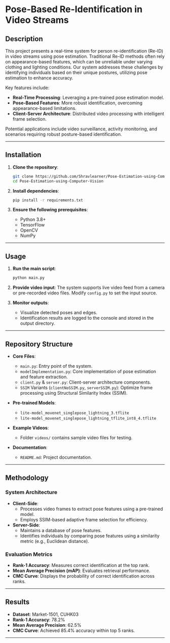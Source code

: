 # Pose-Based Re-Identification in Video Streams

## Description

This project presents a real-time system for person re-identification (Re-ID) in video streams using pose estimation. Traditional Re-ID methods often rely on appearance-based features, which can be unreliable under varying clothing and lighting conditions. Our system addresses these challenges by identifying individuals based on their unique postures, utilizing pose estimation to enhance accuracy.

Key features include:

- **Real-Time Processing**: Leveraging a pre-trained pose estimation model.
- **Pose-Based Features**: More robust identification, overcoming appearance-based limitations.
- **Client-Server Architecture**: Distributed video processing with intelligent frame selection.

Potential applications include video surveillance, activity monitoring, and scenarios requiring robust posture-based identification.

---

## Installation

1. **Clone the repository**:

   ```bash
   git clone https://github.com/Shravlearner/Pose-Estimation-using-Computer-Vision
   cd Pose-Estimation-using-Computer-Vision
   ```

2. **Install dependencies**:

   ```bash
   pip install -r requirements.txt
   ```

3. **Ensure the following prerequisites**:

   - Python 3.8+
   - TensorFlow
   - OpenCV
   - NumPy

---

## Usage

1. **Run the main script**:

   ```bash
   python main.py
   ```

2. **Provide video input**:
   The system supports live video feed from a camera or pre-recorded video files. Modify `config.py` to set the input source.

3. **Monitor outputs**:

   - Visualize detected poses and edges.
   - Identification results are logged to the console and stored in the output directory.

---

## Repository Structure

- **Core Files**:

  - `main.py`: Entry point of the system.
  - `modelImplementation.py`: Core implementation of pose estimation and feature extraction.
  - `client.py` & `server.py`: Client-server architecture components.
  - `SSIM` Variants (`clientNoSSIM.py`, `serverSSIM.py`): Optimize frame processing using Structural Similarity Index (SSIM).

- **Pre-trained Models**:

  - `lite-model_movenet_singlepose_lightning_3.tflite`
  - `lite-model_movenet_singlepose_lightning_tflite_int8_4.tflite`

- **Example Videos**:

  - Folder `videos/` contains sample video files for testing.

- **Documentation**:

  - `README.md`: Project documentation.

---

## Methodology

### System Architecture

- **Client-Side**:
  - Processes video frames to extract pose features using a pre-trained model.
  - Employs SSIM-based adaptive frame selection for efficiency.
- **Server-Side**:
  - Maintains a database of pose features.
  - Identifies individuals by comparing pose features using a similarity metric (e.g., Euclidean distance).

### Evaluation Metrics

- **Rank-1 Accuracy**: Measures correct identification at the top rank.
- **Mean Average Precision (mAP)**: Evaluates retrieval performance.
- **CMC Curve**: Displays the probability of correct identification across ranks.

---

## Results

- **Dataset**: Market-1501, CUHK03
- **Rank-1 Accuracy**: 78.2%
- **Mean Average Precision**: 62.5%
- **CMC Curve**: Achieved 85.4% accuracy within top 5 ranks.

---


